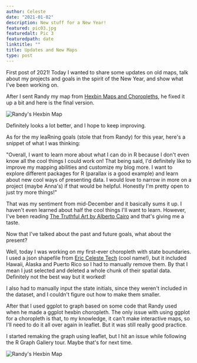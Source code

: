 ```yaml
---
author: Celeste
date: "2021-01-02"
description: New stuff for a New Year!
featured: pic03.jpg
featuredalt: Pic 3
featuredpath: date
linktitle: ""
title: Updates and New Maps
type: post
---
```


First post of 2021! Today I wanted to share some updates on old maps, talk about my projects and goals in the spirit of the New Year, and show what I've been working on.

After I sent Randy my map from [Hexbin Maps and Choropleths](https://celestesrblog.netlify.app/blog/hexbin_maps_and_choropleths/), he fixed it up a bit and here is the final version.

![Randy's Hexbin Map](/img/2021/01.02/randysHexbin.png)

Definitely looks a lot better, and I hope to keep improving.

As for the my leaRning goals (stole that from Randy) for this year, here's a snippet of what I was thinking:

"Overall, I want to learn more about what I can do in R because I don't even know all the cool things I could work on! That being said, I'd definitely like to improve my mapping abilities and customize my blog more. I want to explore different packages for R (parallax is a good example) and learn about new cool ways of presenting data. I would love to narrow in more on a project (maybe Anna's) if that would be helpful. Honestly I'm pretty open to just try more things!"

That was my sentiment from mid-December and it basically sums it up. I haven't even learned about half the cool things I'll want to learn. However, I've been reading [The Truthful Art by Alberto Cairo](https://www.amazon.com/Truthful-Art-Data-Charts-Communication/dp/0321934075) and that's giving me a taste.

Now that I've talked about the past and future goals, what about the present? 

Well, today I was working on my first-ever choropleth with state boundaries. I used a json shapefile from [Eric Celeste Tech](https://eric.clst.org/tech/usgeojson/) (cool name!), but it included Hawaii, Alaska and Puerto Rico so I had to manually remove them. By that I mean I just selected and deleted a whole chunk of their spatial data. Definitely not the best way but it worked!

I also had to manually input the state initials, since they weren't included in the dataset, and I couldn't figure out how to make them smaller.

After that I used ggplot to graph based on some code that Randy used when he made a ggplot hexbin choropleth. The only issue with using ggplot for a choropleth is that, to my knowledge, it can't make interactive maps, so I'll need to do it all over again in leaflet. But it was still really good practice.

I started remaking the graph using leaflet, but I hit an issue while following the R Graph Gallery tour. Maybe that's for next time.

![Randy's Hexbin Map](/img/2021/01.02/firstStateBoundaryMap.png)
